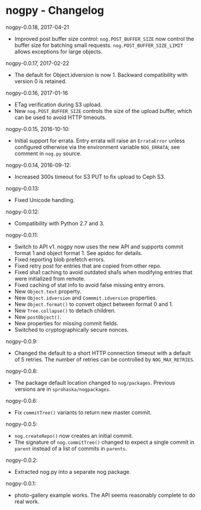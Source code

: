 # nogpy - Changelog

nogpy-0.0.18, 2017-04-21

* Improved post buffer size control: `nog.POST_BUFFER_SIZE` now control the
  buffer size for batching small requests.  `nog.POST_BUFFER_SIZE_LIMIT` allows
  exceptions for large objects.

nogpy-0.0.17, 2017-02-22

* The default for Object.idversion is now 1. Backward compatibility with
  version 0 is retained.

nogpy-0.0.16, 2017-01-16

* ETag verification during S3 upload.
* New `nog.POST_BUFFER_SIZE` controls the size of the upload buffer, which can
  be used to avoid HTTP timeouts.

nogpy-0.0.15, 2016-10-10:

* Initial support for errata.  Entry errata will raise an `ErrataError` unless
  configured otherwise via the environment variable `NOG_ERRATA`; see comment
  in `nog.py` source.

nogpy-0.0.14, 2016-09-12:

* Increased 300s timeout for S3 PUT to fix upload to Ceph S3.

nogpy-0.0.13:

* Fixed Unicode handling.

nogpy-0.0.12:

* Compatibility with Python 2.7 and 3.

nogpy-0.0.11:

* Switch to API v1.  nogpy now uses the new API and supports commit format
  1 and object format 1.  See apidoc for details.
* Fixed reporting blob prefetch errors.
* Fixed retry post for entries that are copied from other repo.
* Fixed sha1 caching to avoid outdated sha1s when modifying entries that were
  initialized from remote.
* Fixed caching of stat info to avoid false missing entry errors.
* New `Object.text` property.
* New `Object.idversion` and `Commmit.idversion` properties.
* New `Object.format()` to convert object between format 0 and 1.
* New `Tree.collapse()` to detach children.
* New `postObject()`.
* New properties for missing commit fields.
* Switched to cryptographically secure nonces.

nogpy-0.0.9:

* Changed the default to a short HTTP connection timeout with a default of
  5 retries.  The number of retries can be controlled by `NOG_MAX_RETRIES`.

nogpy-0.0.8:

* The package default location changed to `nog/packages`.  Previous versions
  are in `sprohaska/nogpackages`.

nogpy-0.0.6:

* Fix `commitTree()` variants to return new master commit.

nogpy-0.0.5:

* `nog.createRepo()` now creates an initial commit.
* The signature of `nog.commitTree()` changed to expect a single commit in
  `parent` instead of a list of commits in `parents`.

nogpy-0.0.2:

* Extracted nog.py into a separate nog package.

nogpy-0.0.1:

* photo-gallery example works.  The API seems reasonably complete to do real
  work.
